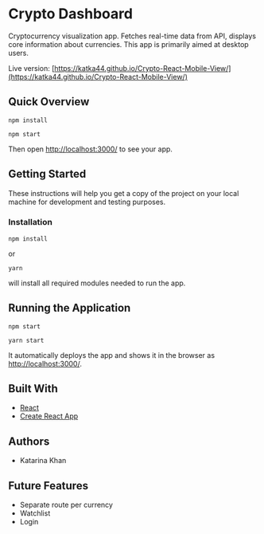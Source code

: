 # Crypto Dashboard

Cryptocurrency visualization app. Fetches real-time data from API, displays core information about currencies. This app is primarily aimed at desktop users.

Live version: [https://katka44.github.io/Crypto-React-Mobile-View/](https://katka44.github.io/Crypto-React-Mobile-View/)

## Quick Overview

```
npm install

npm start
```

Then open [http://localhost:3000/](http://localhost:3000/) to see your app.

## Getting Started

These instructions will help you get a copy of the project on your local machine for development and testing purposes.

### Installation

```
npm install
```
or

```
yarn
```

will install all required modules needed to run the app.

## Running the Application

```
npm start

yarn start
```

It automatically deploys the app and shows it in the browser as [http://localhost:3000/](http://localhost:3000/).

## Built With

- [React](https://reactjs.org/)
- [Create React App](https://github.com/facebook/create-react-app/blob/master/README.md#getting-started)

## Authors

- Katarina Khan

## Future Features

- Separate route per currency
- Watchlist
- Login